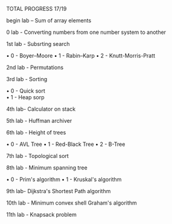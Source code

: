 TOTAL PROGRESS 17/19

begin lab – Sum of array elements

0 lab - Converting numbers from one number system to another

1st lab - Subsrting search

• 0 - Boyer–Moore
• 1 - Rabin–Karp
• 2 - Knutt-Morris-Pratt

2nd lab - Permutations

3rd lab - Sorting

• 0 - Quick sort  
• 1 - Heap sorp

4th lab- Calculator on stack

5th lab - Huffman archiver

6th lab - Height of trees 

• 0 - AVL Tree 
• 1 - Red-Black Tree 
• 2 - B-Tree 

7th lab - Topological sort

8th lab - Minimum spanning tree

• 0 - Prim's algorithm
• 1 - Kruskal's algorithm

9th lab- Dijkstra's Shortest Path algorithm

10th lab - Minimum convex shell Graham's algorithm

11th lab - Knapsack problem
